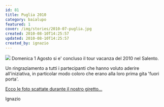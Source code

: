 ```yaml
---
id: 81
title: Puglia 2010
category: baialupo
featured: 1
cover: /img/stories/2010-07-puglia.jpg
created: 2010-08-10T14:25:57
updated: 2010-08-10T14:25:57
created_by: ignazio
---
```


<img src="/img/stories/2010-07-puglia.jpg" class="float-left mr-3 w-[300px]" />
Domenica 1 Agosto si e' concluso il tour vacanza del 2010 nel Salento.

Un ringraziamento a tutti i partecipanti che hanno voluto aderire all'iniziativa, in particolar modo coloro che erano alla loro prima gita 'fuori porta'.

<a href="/gallery/2010-07-puglia">
Ecco le foto scattate durante il nostro giretto...
</a>

Ignazio

